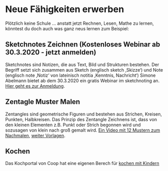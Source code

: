 # Neue Fähigkeiten erwerben

Plötzlich keine Schule ... anstatt jetzt Rechnen, Lesen, Mathe zu lernen, könntest du doch auch was ganz neus lernen zum Beispiel:

## Sketchnotes Zeichnen (Kostenloses Webinar ab 30.3.2020 - jetzt anmelden)

Sketchnotes sind Notizen, die aus Text, Bild und Strukturen bestehen. Der Begriff setzt sich zusammen aus Sketch (englisch sketch ‚Skizze‘) und Note (englisch note ‚Notiz‘ von lateinisch notitia ‚Kenntnis, Nachricht‘)
Simone Abelmann bietet ab dem 30.3.2020 ein gratis Webinar im sketchnoting an. [Hier geht es zur Anmeldung](https://webinar.simoneabelmann.com/funny-sketchnotes-webinar34117604).

## Zentagle Muster Malen

Zentangles sind geometrische Figuren und bestehen aus Strichen, Kreisen, Punkten, Halbkreisen. Das Prinzip des Zentangle Zeichnens ist, dass von den kleinen Elementen z.B. Punkt oder Strich begonnen wird und sozusagen von klein nach groß gemalt wird. [Ein Video mit 12 Mustern zum Nachmalen](https://youtu.be/QsBpNKiB2VE), [weiter Vorlagen](https://zentangle-vorlagen.de/).

## Kochen

Das Kochportal von Coop hat eine eigenen Berech für [kochen mit Kindern](https://little.fooby.ch/de.html)
